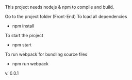 This project needs nodejs & npm to compile and build.

Go to the project folder (Front-End)
To load all dependencies 
- npm install

To start the project
- npm start

To run webpack for bundling source files
- npm run webpack

v. 0.0.1